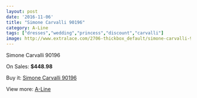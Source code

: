 ```yaml
---
layout: post
date: '2016-11-06'
title: "Simone Carvalli 90196"
category: A-Line
tags: ["dresses","wedding","princess","discount","carvalli"]
image: http://www.extralace.com/2706-thickbox_default/simone-carvalli-90196.jpg
---
```

Simone Carvalli 90196

On Sales: **$448.98**
<a href="https://www.extralace.com/a-line/1287-simone-carvalli-90196.html"><amp-img layout="responsive" width="600" height="600" src="//www.extralace.com/2706-thickbox_default/simone-carvalli-90196.jpg" alt="Simone Carvalli 90196 0" /></a>
<a href="https://www.extralace.com/a-line/1287-simone-carvalli-90196.html"><amp-img layout="responsive" width="600" height="600" src="//www.extralace.com/2707-thickbox_default/simone-carvalli-90196.jpg" alt="Simone Carvalli 90196 1" /></a>

Buy it: [Simone Carvalli 90196](https://www.extralace.com/a-line/1287-simone-carvalli-90196.html "Simone Carvalli 90196")

View more: [A-Line](https://www.extralace.com/2-a-line "A-Line")